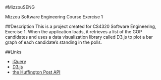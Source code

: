 #MizzouSENG

Mizzou Software Engineering Course Exercise 1

##Description
This is a project created for CS4320 Software Engineering, Exercise	1.
When	the	application	loads,	it	retrieves	a	list	of	the	GOP	candidates	and	uses	a	data	visualization	library	called	D3.js	to	plot	a	bar	graph	of	each	candidate’s	standing	in	the	polls.


##Links
* [jQuery](https://jquery.com/)
* [D3.js](http://d3js.org/)
* [the	Huffington	Post	API](http://elections.huffingtonpost.com/pollster/api)

